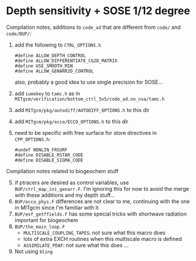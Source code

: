 # Depth sensitivity + SOSE 1/12 degree

Compilation notes, additions to `code_ad` that are different from `code/` and `code/BUP/`:

1. add the following to `CTRL_OPTIONS.h`

    ```
    #define ALLOW_DEPTH_CONTROL
    #define ALLOW_DIFFERENTIATE_CG2D_MATRIX
    #define USE_SMOOTH_MIN
    #define ALLOW_GENARR2D_CONTROL
    ```

    also, probably a good idea to use single precision for SOSE...
2. add `iumekey` to `tamc.h` as in `MITgcm/verification/bottom_ctrl_5x5/code_ad.no_nsa/tamc.h`
3. add `MITgcm/pkg/autodiff/AUTODIFF_OPTIONS.h` to this dir
4. add `MITgcm/pkg/ecco/ECCO_OPTIONS.h` to this dir
5. need to be specific with free surface for store directives in `CPP_OPTIONS.h`:
    ```
    #undef NONLIN_FRSURF
    #define DISABLE_RSTAR_CODE
    #define DISABLE_SIGMA_CODE
    ```

Compilation notes related to biogeochem stuff

5. if ptracers are desired as control variables, use `BUP/ctrl_map_ini_genarr.F`. 
    I'm ignoring this for now to avoid the merge with these additions and my depth stuff...
6. `BUP/ecco_phys.F` differences are not clear to me, continuing with the one in MITgcm since I'm familiar with it
7. `BUP/exf_getffields.F` has some special tricks with shortwave radiation important for biogeochem
8. `BUP/the_main_loop.F`
    - `MULTISCALE_COUPLING_TAPES`: not sure what this macro does
    - lots of extra EXCH routines when this multiscale macro is defined
    - `ASSIMILATE_PDAF`: not sure what this does ...
9. Not using `bling`
